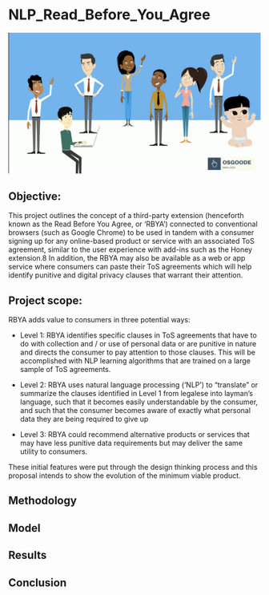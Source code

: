 # NLP_Read_Before_You_Agree

 ![Image description](Osgoode.png)
 
 ## Objective:

 This project outlines the concept of a third-party extension (henceforth known as the Read Before You Agree, or ‘RBYA’) connected to conventional browsers (such as Google Chrome) to be used in tandem with a consumer signing up for any online-based product or service with an associated ToS agreement, similar to the user experience with add-ins such as the Honey extension.8  In addition, the RBYA may also be available as a web or app service where consumers can paste their ToS agreements which will help identify punitive and digital privacy clauses that warrant their attention.

## Project scope: 

RBYA adds value to consumers in three potential ways: 

- Level 1: RBYA identifies specific clauses in ToS agreements that have to do with collection and / or use of personal data or are punitive in nature and directs the consumer to pay attention to those clauses. This will be accomplished with NLP learning algorithms that are trained on a large sample of ToS agreements.</b> 

- Level 2: RBYA uses natural language processing (‘NLP’) to “translate” or summarize the clauses identified in Level 1 from legalese into layman’s language, such that it becomes easily understandable by the consumer, and such that the consumer becomes aware of exactly what personal data they are being required to give up 

- Level 3: RBYA could recommend alternative products or services that may have less punitive data requirements but may deliver the same utility to consumers. 

These initial features were put through the design thinking process and this proposal intends to show the evolution of the minimum viable product. 
 
 ## Methodology
 ## Model
 ## Results
 ## Conclusion
